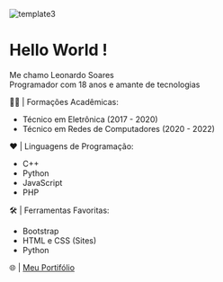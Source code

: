 ![template3](https://user-images.githubusercontent.com/62779334/112328291-f77aca00-8c94-11eb-885d-433ec9de3dbf.png)

# Hello World !
Me chamo Leonardo Soares <br>
Programador com 18 anos e amante de tecnologias

👨‍🎓 | Formações Acadêmicas:
  -  Técnico em Eletrônica (2017 - 2020) 
  -  Técnico em Redes de Computadores (2020 - 2022)
 
❤️ | Linguagens de Programação:
  - C++
  - Python 
  - JavaScript
  - PHP

🛠️ | Ferramentas Favoritas:
  - Bootstrap
  - HTML e CSS (Sites)
  - Python

🌐 | [Meu Portifólio](https://leonardo-soares.github.io/Leonardo-Soares/) 
